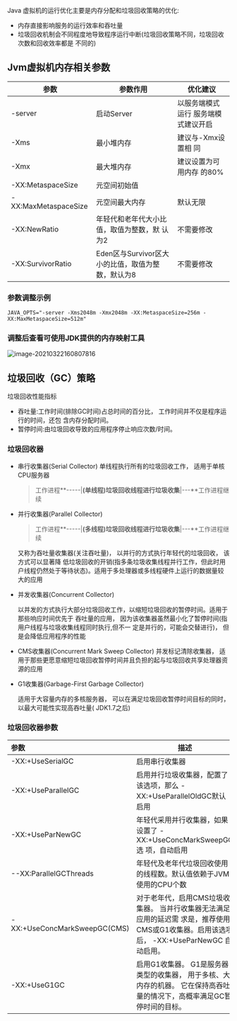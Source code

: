 Java 虚拟机的运行优化主要是内存分配和垃圾回收策略的优化:

* 内存直接影响服务的运行效率和吞吐量
* 垃圾回收机制会不同程度地导致程序运行中断(垃圾回收策略不同，垃圾回收次数和回收效率都是
    不同的)

## Jvm虚拟机内存相关参数

| 参数                 | 参数作用                                           | 优化建议                            |
| -------------------- | -------------------------------------------------- | ----------------------------------- |
| -server              | 启动Server                                         | 以服务端模式运行 服务端模式建议开启 |
| -Xms                 | 最小堆内存                                         | 建议与-Xmx设置相 同                 |
| -Xmx                 | 最大堆内存                                         | 建议设置为可用内存 的80%            |
| -XX:MetaspaceSize    | 元空间初始值                                       |                                     |
| -XX:MaxMetaspaceSize | 元空间最大内存                                     | 默认无限                            |
| -XX:NewRatio         | 年轻代和老年代大小比值，取值为整数，默 认为2       | 不需要修改                          |
| -XX:SurvivorRatio    | Eden区与Survivor区大小的比值，取值为整 数，默认为8 | 不需要修改                          |

### 参数调整示例

```
JAVA_OPTS="-server -Xms2048m -Xmx2048m -XX:MetaspaceSize=256m -
XX:MaxMetaspaceSize=512m"
```

### 调整后查看可使用**JDK**提供的内存映射工具

![image-20210322160807816](https://elgchat-oss.oss-accelerate.aliyuncs.com/elgchat/2021_03_22/image-20210322160807816.png)

## 垃圾回收（GC）策略

垃圾回收性能指标

* 吞吐量:工作时间(排除GC时间)占总时间的百分比， 工作时间并不仅是程序运行的时间，还包 含内存分配时间。
* 暂停时间:由垃圾回收导致的应用程序停止响应次数/时间。

### 垃圾回收器

* 串行收集器(Serial Collector)
  单线程执行所有的垃圾回收工作， 适用于单核CPU服务器 

  > 工作进程**-----|**(单线程)垃圾回收线程进行垃圾收集**|---**工作进程继续 

* 并行收集器(Parallel Collector)

  > 工作进程**-----|**(多线程)垃圾回收线程进行垃圾收集**|---**工作进程继续

  又称为吞吐量收集器(关注吞吐量)， 以并行的方式执行年轻代的垃圾回收， 该方式可以显著降 低垃圾回收的开销(指多条垃圾收集线程并行工作，但此时用户线程仍然处于等待状态)。适用于多处理器或多线程硬件上运行的数据量较大的应用

* 并发收集器(Concurrent Collector)

  以并发的方式执行大部分垃圾回收工作，以缩短垃圾回收的暂停时间。适用于那些响应时间优先于 吞吐量的应用， 因为该收集器虽然最小化了暂停时间(指用户线程与垃圾收集线程同时执行,但不一 定是并行的，可能会交替进行)， 但是会降低应用程序的性能

* CMS收集器(Concurrent Mark Sweep Collector)
   并发标记清除收集器， 适用于那些更愿意缩短垃圾回收暂停时间并且负担的起与垃圾回收共享处理器资源的应用

* G1收集器(Garbage-First Garbage Collector)

  适用于大容量内存的多核服务器， 可以在满足垃圾回收暂停时间目标的同时， 以最大可能性实现高吞吐量( JDK1.7之后)

### 垃圾回收器参数

| 参数                           | 描述                                                         |
| :----------------------------- | ------------------------------------------------------------ |
| -XX:+UseSerialGC               | 启用串行收集器                                               |
| -XX:+UseParallelGC             | 启用并行垃圾收集器，配置了该选项，那么 -XX:+UseParallelOldGC默认 启用 |
| -XX:+UseParNewGC               | 年轻代采用并行收集器，如果设置了 -XX:+UseConcMarkSweepGC选 项，自动启用 |
| --XX:ParallelGCThreads         | 年轻代及老年代垃圾回收使用的线程数。默认值依赖于JVM使用的CPU个数 |
| \- XX:+UseConcMarkSweepGC(CMS) | 对于老年代，启用CMS垃圾收集器。 当并行收集器无法满足应用的延迟需 求是，推荐使用CMS或G1收集器。启用该选项后， -XX:+UseParNewGC 自动启用。 |
| -XX:+UseG1GC                   | 启用G1收集器。 G1是服务器类型的收集器， 用于多核、大内存的机器。 它在保持高吞吐量的情况下，高概率满足GC暂停时间的目标。 |

